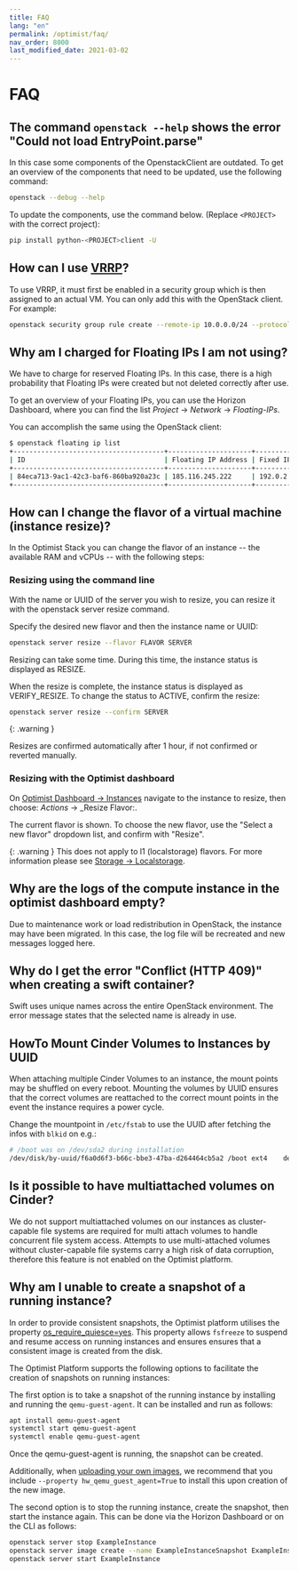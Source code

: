 ```yaml
---
title: FAQ
lang: "en"
permalink: /optimist/faq/
nav_order: 8000
last_modified_date: 2021-03-02
---
```


# FAQ

## The command `openstack --help` shows the error "Could not load EntryPoint.parse"

In this case some components of the OpenstackClient are outdated. To get an overview of the components that need
to be updated, use the following command:

```bash
openstack --debug --help
```

To update the components, use the command below. (Replace `<PROJECT>` with the correct
project):

```bash
pip install python-<PROJECT>client -U
```

## How can I use [VRRP](https://en.wikipedia.org/wiki/Virtual_Router_Redundancy_Protocol)?

To use VRRP, it must first be enabled in a security group which is then assigned to an actual VM. You can only add this with the
OpenStack client. For example:

```bash
openstack security group rule create --remote-ip 10.0.0.0/24 --protocol vrrp --ethertype IPv4 --ingress  default
```

## Why am I charged for Floating IPs I am not using?

We have to charge for reserved Floating IPs. In this case, there is a high probability that Floating IPs were created but not deleted correctly after use.

To get an overview of your Floating IPs, you can use the Horizon Dashboard, where you can find the list
_Project_ → _Network_ → _Floating-IPs_.

You can accomplish the same using the OpenStack client:

```bash
$ openstack floating ip list
+--------------------------------------+---------------------+------------------+--------------------------------------+--------------------------------------+----------------------------------+
| ID                                   | Floating IP Address | Fixed IP Address | Port                                 | Floating Network                     | Project                          |
+--------------------------------------+---------------------+------------------+--------------------------------------+--------------------------------------+----------------------------------+
| 84eca713-9ac1-42c3-baf6-860ba920a23c | 185.116.245.222     | 192.0.2.7        | a3097883-21cc-49fa-a060-bccc1678ece7 | 54258498-a513-47da-9369-1a644e4be692 | b15cde70d85749689e6568f973bb002  |
+--------------------------------------+---------------------+------------------+--------------------------------------+--------------------------------------+----------------------------------+
```

## How can I change the flavor of a virtual machine (instance resize)?

In the Optimist Stack you can change the flavor of an instance -- the available RAM
and vCPUs -- with the following steps:

### Resizing using the command line

With the name or UUID of the server you wish to resize, you can resize it with the openstack server resize command.

Specify the desired new flavor and then the instance name or UUID:

```bash
openstack server resize --flavor FLAVOR SERVER
```

Resizing can take some time. During this time, the instance status is displayed as RESIZE.

When the resize is complete, the instance status is displayed as VERIFY_RESIZE. To change the status to ACTIVE, confirm the resize:

```bash
openstack server resize --confirm SERVER
```

{: .warning }

Resizes are confirmed automatically after 1 hour, if not confirmed or reverted manually.

### Resizing with the Optimist dashboard

On [Optimist Dashboard → Instances](https://optimist.gec.io/project/instances/) navigate to the instance to resize, then
choose: _Actions_ → \_Resize Flavor:.

The current flavor is shown. To choose the new flavor, use the "Select a new flavor" dropdown list, and confirm with "Resize".

{: .warning }
This does not apply to l1 (localstorage) flavors.
For more information please see [Storage → Localstorage](/optimist/storage/localstorage/#openstack-features).

## Why are the logs of the compute instance in the optimist dashboard empty?

Due to maintenance work or load redistribution in OpenStack, the instance may have been migrated. In this case, the log file will be recreated and new messages logged here.

## Why do I get the error "Conflict (HTTP 409)" when creating a swift container?

Swift uses unique names across the entire OpenStack environment. The error message states that the selected name is already in use.

## HowTo Mount Cinder Volumes to Instances by UUID

When attaching multiple Cinder Volumes to an instance, the mount points may be shuffled on every reboot. Mounting the
volumes by UUID ensures that the correct volumes are reattached to the correct mount points in the event the instance requires a power cycle.

Change the mountpoint in `/etc/fstab` to use the UUID after fetching the infos with `blkid` on e.g.:

```bash
# /boot was on /dev/sda2 during installation
/dev/disk/by-uuid/f6a0d6f3-b66c-bbe3-47ba-d264464cb5a2 /boot ext4    defaults        0       2
```

## Is it possible to have multiattached volumes on Cinder?

We do not support multiattached volumes on our instances as cluster-capable file systems are required for multi attach volumes to handle concurrent file system access.
Attempts to use multi-attached volumes without cluster-capable file systems carry a high risk of data corruption, therefore this feature is not enabled on the Optimist platform.

## Why am I unable to create a snapshot of a running instance?

In order to provide consistent snapshots, the Optimist platform utilises the property [os_require_quiesce=yes](https://opendev.org/openstack/nova/commit/926e58a179ef373646164bea40dc46b1ebef4748).
This property allows `fsfreeze` to suspend and resume access on running instances and ensures ensures that a consistent image is created from the disk.

The Optimist Platform supports the following options to facilitate the creation of snapshots on running instances:

The first option is to take a snapshot of the running instance by installing and running the `qemu-guest-agent`. It can be installed and run as follows:

```bash
apt install qemu-guest-agent
systemctl start qemu-guest-agent
systemctl enable qemu-guest-agent
```

Once the qemu-guest-agent is running, the snapshot can be created.

Additionally, when [uploading your own images](https://docs.gec.io/optimist/specs/images/#uploading-your-own-images), we recommend that you include `--property hw_qemu_guest_agent=True` to install this upon creation of the new image.

The second option is to stop the running instance, create the snapshot, then start the instance again. This can be done via the Horizon Dashboard or on the CLI as follows:

```bash
openstack server stop ExampleInstance
openstack server image create --name ExampleInstanceSnapshot ExampleInstance
openstack server start ExampleInstance
```
